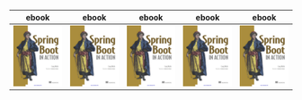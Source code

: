 
|ebook|ebook|ebook|ebook|ebook|
|---|---|---|---|---|
|![adsf](https://github.com/qijintech/qijin-tech-library/blob/master/images/Spring%20Boot%20in%20Action.jpg)|![adsf](https://github.com/qijintech/qijin-tech-library/blob/master/images/Spring%20Boot%20in%20Action.jpg)|![adsf](https://github.com/qijintech/qijin-tech-library/blob/master/images/Spring%20Boot%20in%20Action.jpg)|![adsf](https://github.com/qijintech/qijin-tech-library/blob/master/images/Spring%20Boot%20in%20Action.jpg)|![adsf](https://github.com/qijintech/qijin-tech-library/blob/master/images/Spring%20Boot%20in%20Action.jpg)|
